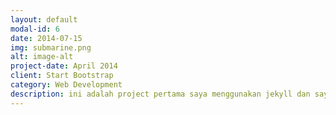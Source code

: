 ```yaml
---
layout: default
modal-id: 6
date: 2014-07-15
img: submarine.png
alt: image-alt
project-date: April 2014
client: Start Bootstrap
category: Web Development
description: ini adalah project pertama saya menggunakan jekyll dan saya masih belum terbiasa menggunakan ini.
---
```

